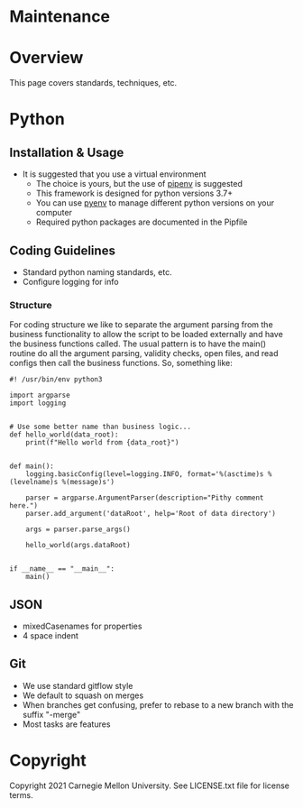 Maintenance
============

# Overview

This page covers standards, techniques, etc.

# Python 
## Installation & Usage
- It is suggested that you use a virtual environment
    - The choice is yours, but the use of [pipenv](https://pipenv-fork.readthedocs.io/en/latest/) is suggested
    - This framework is designed for python versions 3.7+
    - You can use [pyenv](https://github.com/pyenv/pyenv) to manage different python versions on your computer
    - Required python packages are documented in the Pipfile
## Coding Guidelines
- Standard python naming standards, etc.
- Configure logging for info

### Structure
For coding structure we like to separate the argument parsing from the business functionality to allow the 
script to be loaded externally and have the business functions called. The usual pattern is to have the main() 
routine do all the argument parsing, validity checks, open files, and read configs then call the business functions. 
So, something like:

```
#! /usr/bin/env python3
 
import argparse
import logging
 
 
# Use some better name than business logic...
def hello_world(data_root):
    print(f"Hello world from {data_root}")
 
 
def main():
    logging.basicConfig(level=logging.INFO, format='%(asctime)s %(levelname)s %(message)s')
 
    parser = argparse.ArgumentParser(description="Pithy comment here.")
    parser.add_argument('dataRoot', help='Root of data directory')
 
    args = parser.parse_args()
 
    hello_world(args.dataRoot)
 
 
if __name__ == "__main__":
    main()
```

## JSON
- mixedCasenames for properties
- 4 space indent

## Git
- We use standard gitflow style
- We default to squash on merges
- When branches get confusing, prefer to rebase to a new branch with the suffix "-merge"
- Most tasks are features

# Copyright

Copyright 2021 Carnegie Mellon University.  See LICENSE.txt file for license terms.
